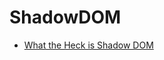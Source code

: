 # ShadowDOM

- [What the Heck is Shadow DOM](https://glazkov.com/2011/01/14/what-the-heck-is-shadow-dom/)
